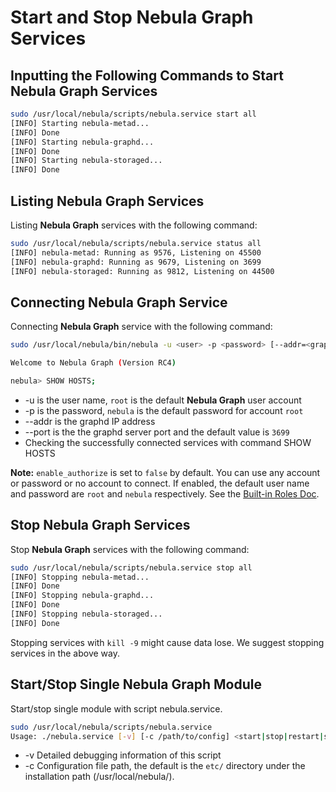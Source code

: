 # Start and Stop Nebula Graph Services

## Inputting the Following Commands to Start Nebula Graph Services

```bash
sudo /usr/local/nebula/scripts/nebula.service start all
[INFO] Starting nebula-metad...
[INFO] Done
[INFO] Starting nebula-graphd...
[INFO] Done
[INFO] Starting nebula-storaged...
[INFO] Done
```

## Listing Nebula Graph Services

Listing **Nebula Graph** services with the following command:

```bash
sudo /usr/local/nebula/scripts/nebula.service status all
[INFO] nebula-metad: Running as 9576, Listening on 45500
[INFO] nebula-graphd: Running as 9679, Listening on 3699
[INFO] nebula-storaged: Running as 9812, Listening on 44500
```

## Connecting Nebula Graph Service

Connecting **Nebula Graph** service with the following command:

```bash
sudo /usr/local/nebula/bin/nebula -u <user> -p <password> [--addr=<graphd IP> --port=<graphd port>]

Welcome to Nebula Graph (Version RC4)

nebula> SHOW HOSTS;
```

* -u is the user name, `root` is the default **Nebula Graph** user account
* -p is the password, `nebula` is the default password for account `root`
* --addr is the graphd IP address
* --port is the the graphd server port and the default value is `3699`
* Checking the successfully connected services with command SHOW HOSTS

**Note:** `enable_authorize` is set to `false` by default. You can use any account or password or no account to connect. If enabled, the default user name and password are `root` and `nebula` respectively. See the [Built-in Roles Doc](../4.account-management-statements/built-in-roles.md).

## Stop Nebula Graph Services

Stop **Nebula Graph** services with the following command:

```bash
sudo /usr/local/nebula/scripts/nebula.service stop all
[INFO] Stopping nebula-metad...
[INFO] Done
[INFO] Stopping nebula-graphd...
[INFO] Done
[INFO] Stopping nebula-storaged...
[INFO] Done
```

Stopping services with `kill -9` might cause data lose. We suggest stopping services in the above way.

## Start/Stop Single Nebula Graph Module

Start/stop single module with script nebula.service.

```bash
sudo /usr/local/nebula/scripts/nebula.service
Usage: ./nebula.service [-v] [-c /path/to/config] <start|stop|restart|status|kill> <metad|graphd|storaged|all>
```

* -v Detailed debugging information of this script
* -c Configuration file path, the default is the `etc/` directory under the installation path (/usr/local/nebula/).
